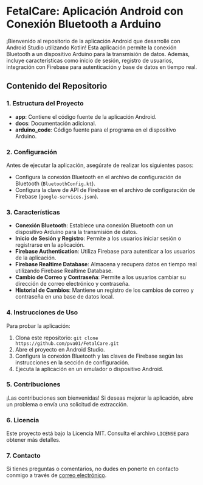 # FetalCare: Aplicación Android con Conexión Bluetooth a Arduino

¡Bienvenido al repositorio de la aplicación Android que desarrollé con Android Studio utilizando Kotlin! Esta aplicación permite la conexión Bluetooth a un dispositivo Arduino para la transmisión de datos. Además, incluye características como inicio de sesión, registro de usuarios, integración con Firebase para autenticación y base de datos en tiempo real. 
## Contenido del Repositorio

### 1. Estructura del Proyecto

- **app**: Contiene el código fuente de la aplicación Android.
- **docs**: Documentación adicional.
- **arduino_code**: Código fuente para el programa en el dispositivo Arduino.

### 2. Configuración

Antes de ejecutar la aplicación, asegúrate de realizar los siguientes pasos:

- Configura la conexión Bluetooth en el archivo de configuración de Bluetooth (`BluetoothConfig.kt`).
- Configura la clave de API de Firebase en el archivo de configuración de Firebase (`google-services.json`).

### 3. Características

- **Conexión Bluetooth**: Establece una conexión Bluetooth con un dispositivo Arduino para la transmisión de datos.
- **Inicio de Sesión y Registro**: Permite a los usuarios iniciar sesión o registrarse en la aplicación.
- **Firebase Authentication**: Utiliza Firebase para autenticar a los usuarios de la aplicación.
- **Firebase Realtime Database**: Almacena y recupera datos en tiempo real utilizando Firebase Realtime Database.
- **Cambio de Correo y Contraseña**: Permite a los usuarios cambiar su dirección de correo electrónico y contraseña.
- **Historial de Cambios**: Mantiene un registro de los cambios de correo y contraseña en una base de datos local.

### 4. Instrucciones de Uso

Para probar la aplicación:

1. Clona este repositorio: `git clone https://github.com/pva01/FetalCare.git`
2. Abre el proyecto en Android Studio.
3. Configura la conexión Bluetooth y las claves de Firebase según las instrucciones en la sección de configuración.
4. Ejecuta la aplicación en un emulador o dispositivo Android.

### 5. Contribuciones

¡Las contribuciones son bienvenidas! Si deseas mejorar la aplicación, abre un problema o envía una solicitud de extracción.

### 6. Licencia

Este proyecto está bajo la Licencia MIT. Consulta el archivo `LICENSE` para obtener más detalles.

### 7. Contacto

Si tienes preguntas o comentarios, no dudes en ponerte en contacto conmigo a través de [correo electrónico](mailto:pvaraque@gmail.com).
